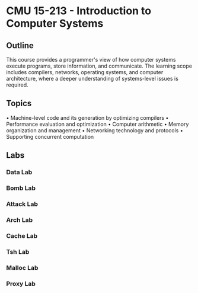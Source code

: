 # CMU 15-213 - Introduction to Computer Systems
## Outline
This course provides a programmer's view of how computer systems execute programs, store information, and communicate. The learning scope includes compilers, networks, operating systems, and computer architecture, where a deeper understanding of systems-level issues is required. 

## Topics
• Machine-level code and its generation by optimizing compilers
• Performance evaluation and optimization
• Computer arithmetic
• Memory organization and management
• Networking technology and protocols
• Supporting concurrent computation

## Labs
### Data Lab
### Bomb Lab
### Attack Lab
### Arch Lab
### Cache Lab
### Tsh Lab
### Malloc Lab
### Proxy Lab
